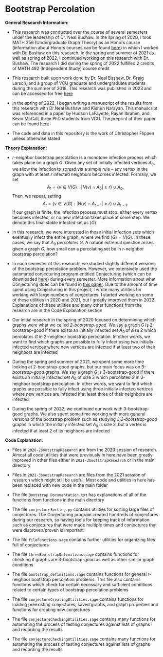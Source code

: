 # Bootstrap Percolation
 
**General Research Information:**

-   This research was conducted over the course of several semesters
    under the leadership of Dr. Neal Bushaw. In the spring of 2020, I
    took MATH 356 (Undergraduate Graph Theory) as an Honors course
    (information about Honors courses can be found
    [here](https://honors.vcu.edu/academics/courses/honors-contracts/))
    in which I worked with Dr. Bushaw on this research. In the spring and
    summer of 2021 as well as spring of 2022, I continued working on
    this research with Dr. Bushaw. The research I did during the spring
    of 2022 fulfilled 2 credits of MATH 492 (Independent Study) course
    credit

-   This research built upon work done by Dr. Neal Bushaw, Dr. Craig
    Larson, and a group of VCU graduate and undergraduate students
    during the summer of 2018. This research was published in 2023 and
    can be accessed for free
    [here](https://amc-journal.eu/index.php/amc/article/view/2340)

-   In the spring of 2022, I began writing a manuscript of the results
    from this research with Dr.Neal Bushaw and Kishen Narayan. This
    manuscript was referenced in a paper by Hudson LaFayette, Rayan
    Ibrahim, and Kevin McCall, three PhD students from VCU. The preprint
    of their paper can be found [here](https://arxiv.org/abs/2309.13138)

-   The code and data in this repository is the work of Christopher
    Flippen unless otherwise stated

**Theory Explanation:**

-   $r$-neighbor bootstrap percolation is a monotone infection process
    which takes place on a graph $G$. Given any set of initially
    infected vertices $A_0$, we allow the infection to spread
    via a simple rule – any vertex in the graph with at least *r*
    infected neighbors becomes infected. Formally, we set
    $$A_1=\{v\in V(G):|N(v)\cap A_0|\ge r\}\cup A_0.$$
    Then, we repeat, setting
    $$A_t=\{v\in V(G):|N(v)\cap A_{t-1}|\ge r\}\cup A_{t-1}.$$
    If our graph is finite, the infection process must stop: either
    every vertex becomes infected, or no new infection takes place at
    some step. We denote this final stable infected set as $\langle{G}\rangle$

-   In this research, we were interested in those initial infection sets
    which eventually infect the entire graph, where we find
    $\langle{G}\rangle = V(G)$. In these cases, we say that
    $A_0$ *percolates* $G$. A natural extremal question arises:
    given a graph $G$, how small can a percolating set be in
    $r$-neighbor bootstrap percolation?

-   In each semester of this research, we studied slightly different
    versions of the bootstrap percolation problem. However, we extensively used the automated conjecturing
    program entitled Conjecturing (which can be downloaded
    [here](http://nvcleemp.github.io/conjecturing/)) during every semester. More information
    about what Conjecturing does can be found in [this
    paper](https://arxiv.org/abs/1801.01814). Due to the amount of time
    spent using Conjecturing in this project, I wrote many utilities for
    working with large numbers of conjectures. I started working on some
    of these utilities in 2020 and 2021, but I greatly improved them
    in 2022. Explanations of these utilities and many other functions
    from the research are in the Code Explanation section

-   Our initial research in the spring of 2020 focused on determining
    which graphs were what we called *2-bootstrap-good*. We say a graph
    $G$ is 2-bootstrap-good if there exists an initially infected set
    $A_0$ of size 2 which percolates $G$ in 2-neighbor
    bootstrap percolation. In other words, we want to find which graphs
    are possible to fully infect using two initially infected vertices
    where new vertices are infected if at least two of their neighbors
    are infected

-   During the spring and summer of 2021, we spent some more time
    looking at 2-bootstrap-good graphs, but our main focus was on
    *3-bootstrap-good* graphs. We say a graph $G$ is 3-bootstrap-good if
    there exists an initially infected set $A_0$ of size 3
    which percolates $G$ in 3-neighbor bootstrap percolation. In other
    words, we want to find which graphs are possible to fully infect
    using three initially infected vertices where new vertices are
    infected if at least three of their neighbors are infected

-   During the spring of 2022, we continued our work with
    3-bootstrap-good graphs. We also spent some time working with more
    general versions of the bootstrap problem such as studying
    *3,2-bootstrap-good* graphs in which the initially infected set
    $A_0$ is size 3, but a vertex is infected if at least 2 of
    its neighbors are infected

**Code Explanation:**

-   Files in `2020-2bootstrapResearch` are from the 2020 session of
    research. Almost all code utilities that were previously in here
    have been greatly improved in other files either in
    `2021-3bootstrapResearch` or in the main directory

-   Files in `2021-3bootstrapResearch` are files from the 2021 session
    of research which might still be useful. Most code and utilities in
    here has been replaced with new code in the main folder

-   The file `Bootstrap Documentation.txt` has explanations of all of
    the functions from functions in the main directory

-   The file `conjectureSorting.py` contains utilities for sorting large
    files of conjectures. The Conjecturing program created hundreds of
    conjectures during our research, so having tools for keeping track
    of information such as conjectures that were made multiple times and
    conjectures that were disproven/proven is important

-   The file `fileFunctions.sage` contains further utilities for
    organizing files full of conjectures

-   The file `threeBootstrapDefinitions.sage` contains functions for
    checking if graphs are 3-bootstrap-good as well as other similar
    graph conditions

-   The file `bootstrap_definitions.sage` contains functions for general
    $r$-neighbor bootstrap percolation problems. This file also contains
    functions which check for certain necessary and sufficient
    conditions related to certain types of bootstrap percolation
    problems

-   The file `conjectureCreatingUtilities.sage` contains functions for
    loading preexisting conjectures, saved graphs, and graph properties
    and functions for creating new conjectures

-   The file `conjectureCheckingUtilities.sage` contains many functions
    for automating the process of testing conjectures against lists of
    graphs and recording the results

-   The file `conjectureCheckingUtilities.sage` contains many functions
    for automating the process of testing conjectures against lists of
    graphs and recording the results
